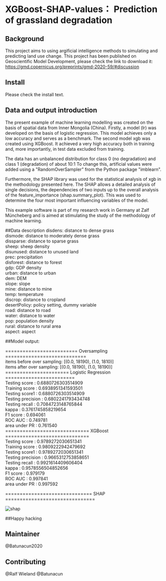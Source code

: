 # XGBoost-SHAP-values： Prediction of grassland degradation

## Background
This project aims to using argificial intelligence methods to simulating and predicting land use change.
This project has been published on Geoscientific Model Development, please check the link to download it: https://gmd.copernicus.org/preprints/gmd-2020-59/#discussion
## Install
Please check the install text. 
## Data and output introduction
The present example of machine learning modelling was created on the basis of spatial data from Inner Mongolia (China). Firstly, a model (lr) was developed on the basis of logistic regression.  This model achieves only a low accuracy and serves as a benchmark. The second model xgb was created using XGBoost. It achieved a very high accuracy both in training and, more importantly, in test data excluded from training. 

The data has an unbalanced distribution for class 0 (no degradation) and class 1 (degradation) of about 10:1 To change this, artificial values were added using a "RandomOverSampler" from the Python package "imblearn".

Furthermore, the SHAP library was used for the statistical analysis of xgb in the methodology presented here. The SHAP allows a detailed analysis of single decisions, the dependencies of two inputs up to the overall analysis of the feature_importance (shap.summary_plot). This was used to determine the four most important influencing variables of the model.

This example software is part of my research work in Germany at Zalf Müncheberg and is aimed at stimulating the study of the methodology of machine learning.

##Data description
disdens: distance to dense grass  
dismode: distance to moderately dense grass  
dissparse: distance to sparse grass  
sheep: sheep density    
disunused: distance to unused land    
prec: precipitation  
disforest: distance to forest  
gdp: GDP density  
urban: distance to urban  
dem: DEM  
slope: slope  
mine: distance to mine  
temp: temperature  
discrop: distance to cropland  
desertPolicy: policy setting, dummy variable  
road: distance to road  
water: distance to  water  
pop: population density  
rural: distance to rural area  
aspect: aspect  


##Model output:

========================= Oversampling ============================  
items before over sampling: [(0.0, 18190), (1.0, 1810)]  
items after over sampling: [(0.0, 18190), (1.0, 18190)]  
====================== Logistic Regression ========================  
Testing score     : 0.6880726303514909  
Training score    : 0.6938951341593501  
Testing score1    : 0.6880726303514909  
Testing precision : 0.6802241793434748  
Testing recall    : 0.7084723148765844  
kappa             : 0.3761745858219654  
F1 score          : 0.694061  
ROC AUC           : 0.749781  
area under PR     : 0.761540  
============================= XGBoost =============================  
Testing score     : 0.9789272030651341  
Training score    : 0.9809222942479692  
Testing score1    : 0.9789272030651341  
Testing precision : 0.9665312753858651  
Testing recall    : 0.9921614409606404  
kappa             : 0.9578556504852656  
F1 score          : 0.979179  
ROC AUC           : 0.997841  
area under PR     : 0.997592  

============================== SHAP ===============================  

![shap](shape2.png)


##Happy hacking
## Maintainer
@Batunacun2020
## Contributing
@Ralf Wieland @Batunacun
